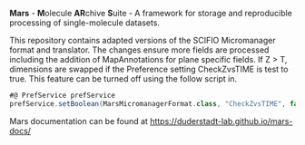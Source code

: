 **Mars** - **M**olecule **AR**chive **S**uite - A framework for storage and reproducible processing of single-molecule datasets.

This repository contains adapted versions of the SCIFIO Micromanager format and translator. The changes ensure more fields are processed including the addition of MapAnnotations for plane specific fields. If Z > T, dimensions are swapped if the Preference setting CheckZvsTIME is test to true. This feature can be turned off using the follow script in.

```groovy
#@ PrefService prefService
prefService.setBoolean(MarsMicromanagerFormat.class, "CheckZvsTIME", false)
```

Mars documentation can be found at https://duderstadt-lab.github.io/mars-docs/

